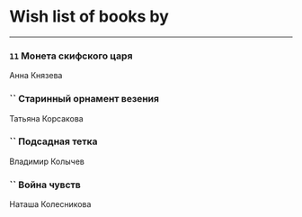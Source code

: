 # Wish list of books by [](https://ok.ru/profile/536771522733)
---

### `11` Монета скифского царя
Анна Князева

### `` Старинный орнамент везения
Татьяна Корсакова

### `` Подсадная тетка
Владимир Колычев

### `` Война чувств
Наташа Колесникова

